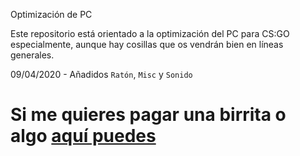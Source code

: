 Optimización de PC 

Este repositorio está orientado a la optimización del PC para CS:GO especialmente, aunque hay cosillas que os vendrán bien en líneas generales.

09/04/2020 - Añadidos `Ratón`, `Misc` y `Sonido`

# Si me quieres pagar una birrita o algo [aquí puedes](https://www.paypal.me/thinkii)
